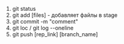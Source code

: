 1. git status
2. git add [files] - добавляет файлы в stage
3. git commit -m "comment"
4. git loc / git log --oneline
5. git push [rep_link] [branch_name]